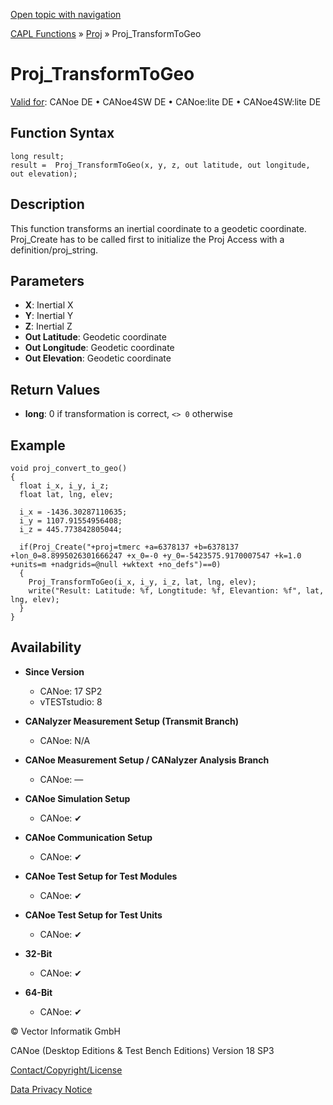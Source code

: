 [Open topic with navigation](../../../../../CANoeDEFamily.htm#Topics/CAPLFunctions/Proj/Functions/CAPLfunctionProjTransformToGeo.md)

[CAPL Functions](../../CAPLfunctions.md) » [Proj](../CAPLfunctionsProjOverview.md) » Proj_TransformToGeo

# Proj_TransformToGeo

[Valid for](../../../Shared/FeatureAvailability.md): CANoe DE • CANoe4SW DE • CANoe:lite DE • CANoe4SW:lite DE

## Function Syntax

```plaintext
long result;
result =  Proj_TransformToGeo(x, y, z, out latitude, out longitude, out elevation);
```

## Description

This function transforms an inertial coordinate to a geodetic coordinate. Proj_Create has to be called first to initialize the Proj Access with a definition/proj_string.

## Parameters

- **X**: Inertial X
- **Y**: Inertial Y
- **Z**: Inertial Z
- **Out Latitude**: Geodetic coordinate
- **Out Longitude**: Geodetic coordinate
- **Out Elevation**: Geodetic coordinate

## Return Values

- **long**: 0 if transformation is correct, `<> 0` otherwise

## Example

```plaintext
void proj_convert_to_geo()
{
  float i_x, i_y, i_z;
  float lat, lng, elev;

  i_x = -1436.30287110635;
  i_y = 1107.91554956408;
  i_z = 445.773842805044;

  if(Proj_Create("+proj=tmerc +a=6378137 +b=6378137 +lon_0=8.8995026301666247 +x_0=-0 +y_0=-5423575.9170007547 +k=1.0 +units=m +nadgrids=@null +wktext +no_defs")==0)
  {
    Proj_TransformToGeo(i_x, i_y, i_z, lat, lng, elev);
    write("Result: Latitude: %f, Longtitude: %f, Elevantion: %f", lat, lng, elev);
  }
}
```

## Availability

- **Since Version**
  - CANoe: 17 SP2
  - vTESTstudio: 8

- **CANalyzer Measurement Setup (Transmit Branch)**
  - CANoe: N/A

- **CANoe Measurement Setup / CANalyzer Analysis Branch**
  - CANoe: —

- **CANoe Simulation Setup**
  - CANoe: ✔

- **CANoe Communication Setup**
  - CANoe: ✔

- **CANoe Test Setup for Test Modules**
  - CANoe: ✔

- **CANoe Test Setup for Test Units**
  - CANoe: ✔

- **32-Bit**
  - CANoe: ✔

- **64-Bit**
  - CANoe: ✔

© Vector Informatik GmbH

CANoe (Desktop Editions & Test Bench Editions) Version 18 SP3

[Contact/Copyright/License](../../../Shared/ContactCopyrightLicense.md)

[Data Privacy Notice](https://www.vector.com/int/en/company/get-info/privacy-policy/)
